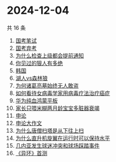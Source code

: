 # 2024-12-04

共 16 条

<!-- BEGIN ZHIHUSEARCH -->
<!-- 最后更新时间 Wed Dec 04 2024 20:18:33 GMT+0800 (China Standard Time) -->
1. [国考笔试](https://www.zhihu.com/search?q=国考笔试)
1. [国考弃考](https://www.zhihu.com/search?q=国考弃考)
1. [为什么检查上级都会提前通知](https://www.zhihu.com/search?q=为什么检查上级都会提前通知)
1. [你见过的狠人有多绝](https://www.zhihu.com/search?q=你见过的狠人有多绝)
1. [韩国](https://www.zhihu.com/search?q=韩国)
1. [湖人vs森林狼](https://www.zhihu.com/search?q=湖人vs森林狼)
1. [为何诸葛亮墓始终无人敢盗](https://www.zhihu.com/search?q=为何诸葛亮墓始终无人敢盗)
1. [如何看待女病毒学家用病毒疗法治疗癌症](https://www.zhihu.com/search?q=如何看待女病毒学家用病毒疗法治疗癌症)
1. [华为纯血鸿蒙平板](https://www.zhihu.com/search?q=华为纯血鸿蒙平板)
1. [家长只喂米糊两月龄宝宝多脏器衰竭](https://www.zhihu.com/search?q=家长只喂米糊两月龄宝宝多脏器衰竭)
1. [申论](https://www.zhihu.com/search?q=申论)
1. [申论大作文](https://www.zhihu.com/search?q=申论大作文)
1. [为什么唐僧扫塔是从下往上扫](https://www.zhihu.com/search?q=为什么唐僧扫塔是从下往上扫)
1. [为什么直升机旋翼在运行时可以保持水平](https://www.zhihu.com/search?q=为什么直升机旋翼在运行时可以保持水平)
1. [几内亚发生球迷冲突和球场踩踏事件](https://www.zhihu.com/search?q=几内亚发生球迷冲突和球场踩踏事件)
1. [《异环》首测](https://www.zhihu.com/search?q=《异环》首测)
<!-- END ZHIHUSEARCH -->
